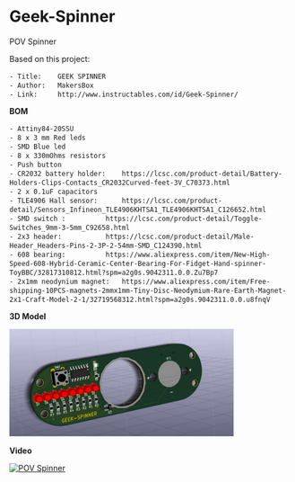 # Geek-Spinner
POV Spinner


Based on this project: 
	
	- Title:	GEEK SPINNER	
	- Author:	MakersBox
	- Link:		http://www.instructables.com/id/Geek-Spinner/

**BOM**

	- Attiny84-20SSU
	- 8 x 3 mm Red leds
	- SMD Blue led
	- 8 x 330mOhms resistors
	- Push button
	- CR2032 battery holder: 	https://lcsc.com/product-detail/Battery-Holders-Clips-Contacts_CR2032Curved-feet-3V_C70373.html
	- 2 x 0.1uF capacitors
	- TLE4906 Hall sensor: 		https://lcsc.com/product-detail/Sensors_Infineon_TLE4906KHTSA1_TLE4906KHTSA1_C126652.html
	- SMD switch : 			https://lcsc.com/product-detail/Toggle-Switches_9mm-3-5mm_C92658.html
	- 2x3 header: 			https://lcsc.com/product-detail/Male-Header_Headers-Pins-2-3P-2-54mm-SMD_C124390.html
	- 608 bearing: 			https://www.aliexpress.com/item/New-High-Speed-608-Hybrid-Ceramic-Center-Bearing-For-Fidget-Hand-spinner-ToyBBC/32817310812.html?spm=a2g0s.9042311.0.0.Zu7Bp7
	- 2x1mm neodynium magnet:	https://www.aliexpress.com/item/Free-shipping-10PCS-magnets-2mmx1mm-Tiny-Disc-Neodymium-Rare-Earth-Magnet-2x1-Craft-Model-2-1/32719568312.html?spm=a2g0s.9042311.0.0.u8fnqV


**3D Model**

<img src="PCB/3D.jpg" width=400>

**Video**

[![POV Spinner](http://img.youtube.com/vi/f8Oj__So2bI/0.jpg)](https://www.youtube.com/watch?v=f8Oj__So2bI "POV Spinner")









